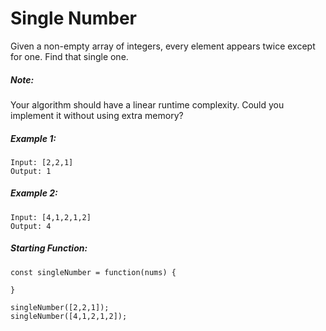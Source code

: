 # Single Number

Given a non-empty array of integers, every element appears twice except for one. Find that single one.

##### Note:

Your algorithm should have a linear runtime complexity. Could you implement it without using extra memory?

##### Example 1:

```
Input: [2,2,1]
Output: 1
```

##### Example 2:

```
Input: [4,1,2,1,2]
Output: 4
```

##### Starting Function:

```
const singleNumber = function(nums) {
    
}

singleNumber([2,2,1]);
singleNumber([4,1,2,1,2]);
```

